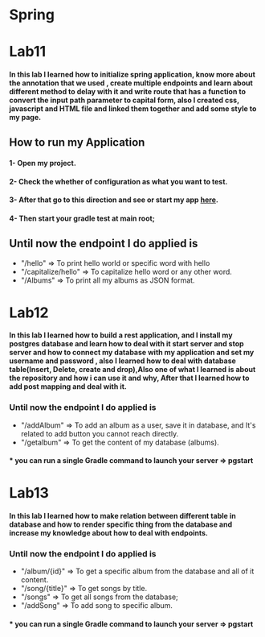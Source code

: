 # Spring

# Lab11
#### In this lab I learned how to initialize spring application, know more about the annotation that we used , create multiple endpoints and learn about different method to delay with it and write route that has a function to convert the input path parameter to capital form, also I created css, javascript and HTML file and linked them together and add some style to my page.

## How to run my Application
#### 1- Open my project.
#### 2- Check the whether of configuration as what you want to test.
#### 3- After that go to this direction and see or start my app [here](src/main/java/com/spring/songr).
#### 4- Then start your gradle test at main root;
## Until now the endpoint I do applied is
- "/hello" => To print hello world or specific word with hello
- "/capitalize/hello" => To capitalize hello word or any other word.
- "/Albums" => To print all my albums as JSON format.

# Lab12

#### In this lab I learned how to build a rest application, and I install my postgres database and learn how to deal with it start server and stop server and how to connect my database with my application and set my username and password , also I learned how to deal with database table(Insert, Delete, create and drop),Also one of what I learned is about the repository and how i can use it and why, After that I learned how to add post mapping and deal with it.

### Until now the endpoint I do applied is
- "/addAlbum" => To add an album as a user, save it in database, and It's related to add button you cannot reach directly.
- "/getalbum" => To get the content of my database (albums).
#### * you can run a single Gradle command to launch your server => pgstart

# Lab13

#### In this lab I learned how to make relation between different table in database and how to render specific thing from the database and increase my knowledge about how to deal with endpoints.

### Until now the endpoint I do applied is
- "/album/{id}" => To get a specific album from the database and all of it content.
- "/song/{title}" => To get songs by title.
- "/songs" => To get all songs from the database;
- "/addSong" => To add song to specific album.
#### * you can run a single Gradle command to launch your server => pgstart